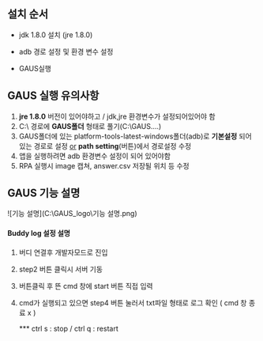 ## 설치 순서

- jdk 1.8.0 설치 (jre 1.8.0)

- adb 경로 설정 및 환경 변수 설정

- GAUS실행



## GAUS 실행 유의사항

1. **jre 1.8.0** 버전이 있어야하고 / jdk,jre 환경변수가 설정되어있어야 함
2. C:\ 경로에 **GAUS폴더** 형태로 풀기(C:\GAUS\....)
3. GAUS폴더에 있는 platform-tools-latest-windows폴더(adb)로 **기본설정** 되어있는 경로로 설정 
    <u>or</u>  **path setting**(버튼)에서 경로설정 수정
4. 앱을 실행하려면 adb 환경변수 설정이 되어 있어야함 
5. RPA 실행시 image 캡쳐, answer.csv 저장될 위치 등 수정 



## GAUS 기능 설명

![기능 설명](C:\GAUS\_logo\기능 설명.png)



#### Buddy log 설정 설명 

1. 버디 연결후 개발자모드로 진입 

2. step2 버튼 클릭시 서버 기동

3. 버튼클릭 후 뜬 cmd 창에 start 버튼 직접 입력 

4. cmd가 실행되고 있으면 step4 버튼 눌러서 txt파일 형태로 로그 확인  ( cmd 창 종료 x )

   *** ctrl s : stop  / ctrl q  : restart